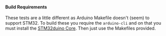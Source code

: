#### Build Requirements
These tests are a little different as Arduino Makefile doesn't (seem) to support STM32. To build these you require the `arduino-cli` and on that you must install the [STM32duino Core](https://github.com/stm32duino/Arduino_Core_STM32). Then just use the Makefiles provided.
